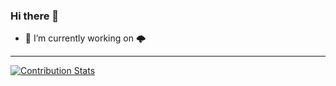 ### Hi there 👋
- 🔭 I’m currently working on 🌩

--- 
[![Contribution Stats](https://github-contribution-stats.vercel.app/api/?username=Ak-sky)](https://github.com/LordDashMe/github-contribution-stats/)
<!--
**Ak-sky/Ak-sky** is a ✨ _special_ ✨ repository because its `README.md` (this file) appears on your GitHub profile.

Here are some ideas to get you started:

- 🔭 I’m currently working on ...
- 🌱 I’m currently learning ...
- 👯 I’m looking to collaborate on ...
- 🤔 I’m looking for help with ...
- 💬 Ask me about ...
- 📫 How to reach me: ...
- 😄 Pronouns: ...
- ⚡ Fun fact: ...
-->
